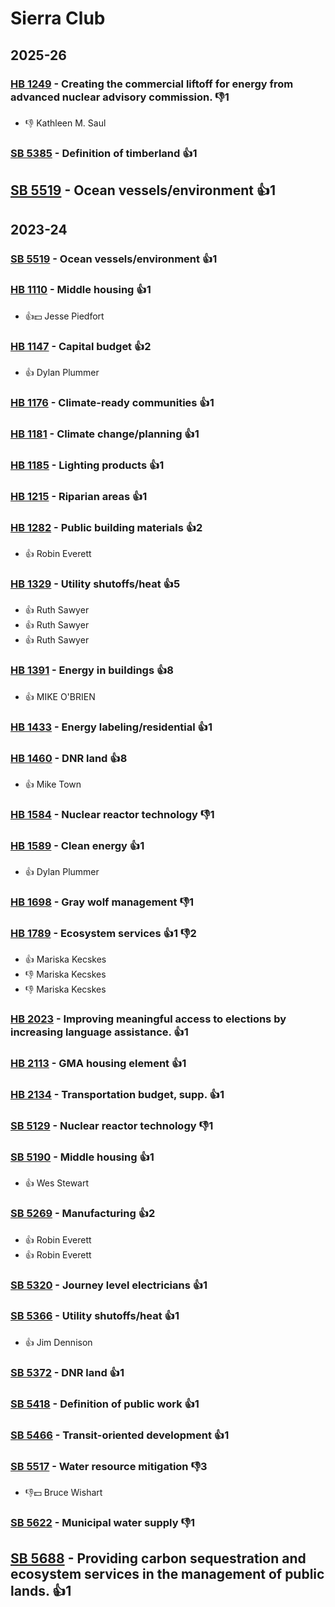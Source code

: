 # Sierra Club
## 2025-26

### [HB 1249](/bill/2025-26/hb/1249/) - Creating the commercial liftoff for energy from advanced nuclear advisory commission.  👎1 
* 👎 Kathleen M. Saul

### [SB 5385](/bill/2025-26/sb/5385/) - Definition of timberland 👍1  

## [SB 5519](/bill/2025-26/sb/5519/) - Ocean vessels/environment 👍1  

## 2023-24

### [SB 5519](/bill/2023-24/sb/5519/) - Ocean vessels/environment 👍1  

### [HB 1110](/bill/2023-24/hb/1110/) - Middle housing 👍1  
* 👍💵 Jesse Piedfort

### [HB 1147](/bill/2023-24/hb/1147/) - Capital budget 👍2  
* 👍 Dylan Plummer

### [HB 1176](/bill/2023-24/hb/1176/) - Climate-ready communities 👍1  

### [HB 1181](/bill/2023-24/hb/1181/) - Climate change/planning 👍1  

### [HB 1185](/bill/2023-24/hb/1185/) - Lighting products 👍1  

### [HB 1215](/bill/2023-24/hb/1215/) - Riparian areas 👍1  

### [HB 1282](/bill/2023-24/hb/1282/) - Public building materials 👍2  
* 👍 Robin Everett

### [HB 1329](/bill/2023-24/hb/1329/) - Utility shutoffs/heat 👍5  
* 👍 Ruth Sawyer
* 👍 Ruth Sawyer
* 👍 Ruth Sawyer

### [HB 1391](/bill/2023-24/hb/1391/) - Energy in buildings 👍8  
* 👍 MIKE O'BRIEN

### [HB 1433](/bill/2023-24/hb/1433/) - Energy labeling/residential 👍1  

### [HB 1460](/bill/2023-24/hb/1460/) - DNR land 👍8  
* 👍 Mike Town

### [HB 1584](/bill/2023-24/hb/1584/) - Nuclear reactor technology  👎1 

### [HB 1589](/bill/2023-24/hb/1589/) - Clean energy 👍1  
* 👍 Dylan Plummer

### [HB 1698](/bill/2023-24/hb/1698/) - Gray wolf management  👎1 

### [HB 1789](/bill/2023-24/hb/1789/) - Ecosystem services 👍1 👎2 
* 👍 Mariska Kecskes
* 👎 Mariska Kecskes
* 👎 Mariska Kecskes

### [HB 2023](/bill/2023-24/hb/2023/) - Improving meaningful access to elections by increasing language assistance. 👍1  

### [HB 2113](/bill/2023-24/hb/2113/) - GMA housing element 👍1  

### [HB 2134](/bill/2023-24/hb/2134/) - Transportation budget, supp. 👍1  

### [SB 5129](/bill/2023-24/sb/5129/) - Nuclear reactor technology  👎1 

### [SB 5190](/bill/2023-24/sb/5190/) - Middle housing 👍1  
* 👍 Wes Stewart

### [SB 5269](/bill/2023-24/sb/5269/) - Manufacturing 👍2  
* 👍 Robin Everett
* 👍 Robin Everett

### [SB 5320](/bill/2023-24/sb/5320/) - Journey level electricians 👍1  

### [SB 5366](/bill/2023-24/sb/5366/) - Utility shutoffs/heat 👍1  
* 👍 Jim Dennison

### [SB 5372](/bill/2023-24/sb/5372/) - DNR land 👍1  

### [SB 5418](/bill/2023-24/sb/5418/) - Definition of public work 👍1  

### [SB 5466](/bill/2023-24/sb/5466/) - Transit-oriented development 👍1  

### [SB 5517](/bill/2023-24/sb/5517/) - Water resource mitigation  👎3 
* 👎💵 Bruce Wishart

### [SB 5622](/bill/2023-24/sb/5622/) - Municipal water supply  👎1 

## [SB 5688](/bill/2023-24/sb/5688/) - Providing carbon sequestration and ecosystem services in the management of public lands. 👍1  
